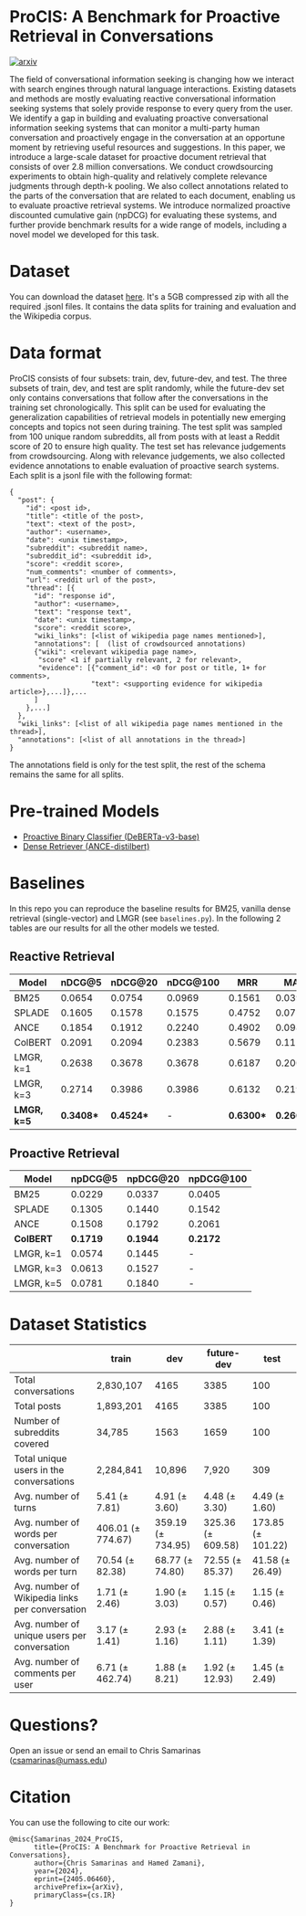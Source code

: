 # ProCIS: A Benchmark for Proactive Retrieval in Conversations

[![arxiv](https://img.shields.io/badge/arXiv-2405.06460-b31b1b.svg)](https://arxiv.org/abs/2405.06460)

The field of conversational information seeking is changing how we interact with search engines through natural language interactions. Existing datasets and methods are mostly evaluating reactive conversational information seeking systems that solely provide response to every query from the user. We identify a gap in building and evaluating proactive conversational information seeking systems that can monitor a multi-party human conversation and proactively engage in the conversation at an opportune moment by retrieving useful resources and suggestions. In this paper, we introduce a large-scale dataset for proactive document retrieval that consists of over 2.8 million conversations. We conduct crowdsourcing experiments to obtain high-quality and relatively complete relevance judgments through depth-k pooling. We also collect annotations related to the parts of the conversation that are related to each document, enabling us to evaluate proactive retrieval systems. We introduce normalized proactive discounted cumulative gain (npDCG) for evaluating these systems, and further provide benchmark results for a wide range of models, including a novel model we developed for this task.

# Dataset

You can download the dataset [here](https://archive.org/download/procis/procis.zip). It's a 5GB compressed zip with all the required .jsonl files. It contains the data splits for training and evaluation and the Wikipedia corpus.

# Data format

ProCIS consists of four subsets: train, dev, future-dev, and test. The three subsets of train, dev, and test are split randomly, while the future-dev set only contains conversations that follow after the conversations in the training set chronologically. This split can be used for evaluating the generalization capabilities of retrieval models in potentially new emerging concepts and topics not seen during training. The test split was sampled from 100 unique random subreddits, all from posts with at least a Reddit score of 20 to ensure high quality. The test set has relevance judgements from crowdsourcing. Along with relevance judgements, we also collected evidence annotations to enable evaluation of proactive search systems. Each split is a jsonl file with the following format:

```jsonl
{
  "post": {
    "id": <post id>,
    "title": <title of the post>,
    "text": <text of the post>,
    "author": <username>,
    "date": <unix timestamp>,
    "subreddit": <subreddit name>,
    "subreddit_id": <subreddit id>,
    "score": <reddit score>,
    "num_comments": <number of comments>,
    "url": <reddit url of the post>,
    "thread": [{
      "id": "response id",
      "author": <username>,
      "text": "response text",
      "date": <unix timestamp>,
      "score": <reddit score>,
      "wiki_links": [<list of wikipedia page names mentioned>],
      "annotations": [  (list of crowdsourced annotations)
      {"wiki": <relevant wikipedia page name>,
       "score" <1 if partially relevant, 2 for relevant>,
       "evidence": [{"comment_id": <0 for post or title, 1+ for comments>,
                    "text": <supporting evidence for wikipedia article>},...]},...
      ]
    },...]
  },
  "wiki_links": [<list of all wikipedia page names mentioned in the thread>],
  "annotations": [<list of all annotations in the thread>]
}
```

The annotations field is only for the test split, the rest of the schema remains the same for all splits.

# Pre-trained Models
- [Proactive Binary Classifier (DeBERTa-v3-base)](https://huggingface.co/algoprog/DeBERTa-v3-base-ProCIS-Classifier)
- [Dense Retriever (ANCE-distilbert)](https://huggingface.co/algoprog/ANCE-distilbert-ProCIS)

# Baselines

In this repo you can reproduce the baseline results for BM25, vanilla dense retrieval (single-vector) and LMGR (see `baselines.py`). In the following 2 tables are our results for all the other models we tested.

## Reactive Retrieval

| **Model** | **nDCG@5** | **nDCG@20** | **nDCG@100** | **MRR** | **MAP** | **R@5** | **R@20** | **R@100** | **R@1K** |
|---|---|---|---|---|---|---|---|---|---|
| BM25 | 0.0654 | 0.0754 | 0.0969 | 0.1561 | 0.0395 | 0.0410 | 0.0687 | 0.1202 | 0.2266 |
| SPLADE | 0.1605 | 0.1578 | 0.1575 | 0.4752 | 0.0752 | 0.0946 | 0.1343 | 0.1432 | 0.2946 |
| ANCE | 0.1854 | 0.1912 | 0.2240 | 0.4902 | 0.0984 | 0.0989 | 0.1635 | 0.2517 | 0.4316 |
| ColBERT | 0.2091 | 0.2094 | 0.2383 | 0.5679 | 0.1113 | 0.1117 | 0.1778 | 0.2649 | 0.4564 |
| LMGR, k=1 | 0.2638 | 0.3678 | 0.3678 | 0.6187 | 0.2000 | 0.2116 | 0.4091 | 0.4091 | 0.4091 |
| LMGR, k=3 | 0.2714 | 0.3986 | 0.3986 | 0.6132 | 0.2198 | 0.2354 | 0.4614 | 0.4614 | 0.4614 |
| **LMGR, k=5** | **0.3408\*** | **0.4524\*** | - | **0.6300\*** | **0.2663\*** | **0.2853\*** | **0.5306\*** | - | - |

## Proactive Retrieval

| **Model** | **npDCG@5** | **npDCG@20** | **npDCG@100** |
|---|---|---|---|
| BM25 | 0.0229 | 0.0337 | 0.0405 |
| SPLADE | 0.1305 | 0.1440 | 0.1542 |
| ANCE | 0.1508 | 0.1792 | 0.2061 |
| **ColBERT** | **0.1719** | **0.1944** | **0.2172** |
| LMGR, k=1 | 0.0574 | 0.1445 | - |
| LMGR, k=3 | 0.0613 | 0.1527 | - |
| LMGR, k=5 | 0.0781 | 0.1840 | - |

# Dataset Statistics

|   | **train** | **dev** | **future-dev** | **test** |
|---|---|---|---|---|
| Total conversations | 2,830,107 | 4165 | 3385 | 100 |
| Total posts | 1,893,201 | 4165 | 3385 | 100 |
| Number of subreddits covered | 34,785 | 1563 | 1659 | 100 |
| Total unique users in the conversations | 2,284,841 | 10,896 | 7,920 | 309 |
| Avg. number of turns | 5.41 (± 7.81) | 4.91 (± 3.60) | 4.48 (± 3.30) | 4.49 (± 1.60) |
| Avg. number of words per conversation | 406.01 (± 774.67) | 359.19 (± 734.95) | 325.36 (± 609.58) | 173.85 (± 101.22) |
| Avg. number of words per turn | 70.54 (± 82.38) | 68.77 (± 74.80) | 72.55 (± 85.37) | 41.58 (± 26.49) |
| Avg. number of Wikipedia links per conversation | 1.71 (± 2.46) | 1.90 (± 3.03) | 1.15 (± 0.57) | 1.15 (± 0.46) |
| Avg. number of unique users per conversation | 3.17 (± 1.41) | 2.93 (± 1.16) | 2.88 (± 1.11) | 3.41 (± 1.39) |
| Avg. number of comments per user | 6.71 (± 462.74) | 1.88 (± 8.21) | 1.92 (± 12.93) | 1.45 (± 2.49) |

# Questions?
Open an issue or send an email to Chris Samarinas (csamarinas@umass.edu)

# Citation
You can use the following to cite our work:

```
@misc{Samarinas_2024_ProCIS,
      title={ProCIS: A Benchmark for Proactive Retrieval in Conversations}, 
      author={Chris Samarinas and Hamed Zamani},
      year={2024},
      eprint={2405.06460},
      archivePrefix={arXiv},
      primaryClass={cs.IR}
}
```
